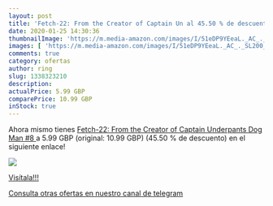 ```yaml
---
layout: post
title: 'Fetch-22: From the Creator of Captain Un al 45.50 % de descuento'
date: 2020-01-25 14:30:36
thumbnailImage: 'https://m.media-amazon.com/images/I/51eDP9YEeaL._AC_._SL200_.jpg'
images: [ 'https://m.media-amazon.com/images/I/51eDP9YEeaL._AC_._SL200_.jpg' ]
comments: true
category: ofertas
author: ring
slug: 1338323210
description:
actualPrice: 5.99 GBP
comparePrice: 10.99 GBP
inStock: true
---
```


Ahora mismo tienes [Fetch-22: From the Creator of Captain Underpants  Dog Man #8 ](https://www.amazon.co.uk/dp/1338323210/?tag=redken01-21) a 5.99 GBP (original: 10.99 GBP) (45.50 %  de descuento) en el siguiente enlace!

[![](https://m.media-amazon.com/images/I/51eDP9YEeaL._AC_._SL200_.jpg)](https://www.amazon.co.uk/dp/1338323210/?tag=redken01-21)

[Visítala!!!](https://www.amazon.co.uk/dp/1338323210/?tag=redken01-21)

[Consulta otras ofertas en nuestro canal de telegram](https://t.me/s/ofertas25)
